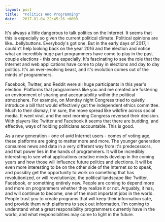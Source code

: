 ```yaml
---
layout: post
title:  "Politics And Programming"
date:   2017-01-04 22:45:26 +0000
---
```



It's always a little dangerous to talk politics on the Internet. It seems that this is especially so given the current political climate. Political opinions are like...bellybuttons. Everybody's got one. But in the early days of 2017, I couldn't help looking back on the year 2016 and the election and notice what an incredibly huge part programmers have come to play in the past couple elections - this one especially. It's fascinating to see the role that the Internet and web applications have come to play in elections and day to day politics. It's an ever-evolving beast, and it's evolution comes out of the minds of programmers. 

Facebook, Twitter, and Reddit were all huge participants in this year's election. Platforms that programmers like you and me created are fostering an environment of sharing and accountability within the political atmosphere. For example, on Monday night Congress tried to quietly introduce a bill that would effectively gut the independent ethics committee. Much to their dismay, I'm sure, the move spread like wildfire across social media. It went viral, and the next morning Congress reversed their decision. With players like Twitter and Facebook it seems that there are budding, and effective, ways of holding politicians accountable. This is good.

As a new generation - one of avid Internet users - comes of voting age, these platforms are going to matter more and more. The younger generation consumes news and data in a very different way from it's predecessors, and that power lies in the hands of programmers. It will be incredibly interesting to see what applications creative minds develop in the coming years and how those will influence future politics and elections. It will be even more interesting to be on the other side of the Internet so to speak, and possibly get the opportunity to work on something that has revolutionized, or will revolutionize, the political landscape like Twitter, Facebook, or something entirely new. People are coming to depend more and more on programmers whether they realize it or not. Arguably, it has, and will continue to become, one of the most important jobs in the world. People trust you to create programs that will keep their information safe, and provide them with platforms to seek out information. I'm coming to understand what a great responsibility programmers currently have in the world, and what responsibilities may come to light in the future. 

